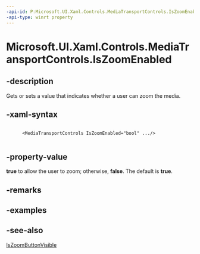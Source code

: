 ```yaml
---
-api-id: P:Microsoft.UI.Xaml.Controls.MediaTransportControls.IsZoomEnabled
-api-type: winrt property
---
```


# Microsoft.UI.Xaml.Controls.MediaTransportControls.IsZoomEnabled

<!--
public bool IsZoomEnabled { get; set; }
-->


## -description
Gets or sets a value that indicates whether a user can zoom the media.


## -xaml-syntax
```xaml

      <MediaTransportControls IsZoomEnabled="bool" .../>
    
```


## -property-value
**true** to allow the user to zoom; otherwise, **false**. The default is **true**.

## -remarks

## -examples

## -see-also
[IsZoomButtonVisible](mediatransportcontrols_iszoombuttonvisible.md)
